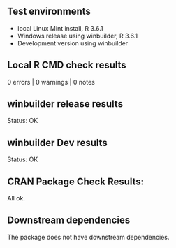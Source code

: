 ## Test environments
* local Linux Mint install, R 3.6.1
* Windows release using winbuilder, R 3.6.1
* Development version using winbuilder 

## Local R CMD check results
0 errors | 0 warnings | 0 notes

## winbuilder release results
Status: OK

## winbuilder Dev results
Status: OK

## CRAN Package Check Results:
All ok.

## Downstream dependencies
The package does not have downstream dependencies.
